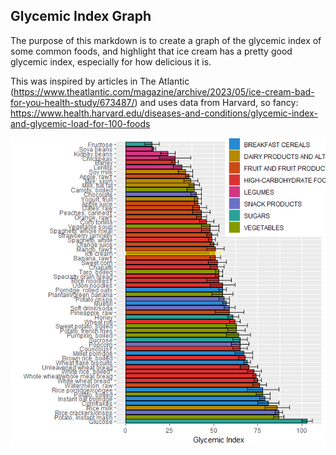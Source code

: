 ## Glycemic Index Graph

The purpose of this markdown is to create a graph of the glycemic index of some common foods, and highlight that ice cream has a pretty good glycemic index, especially for how delicious it is.

This was inspired by articles in The Atlantic (<https://www.theatlantic.com/magazine/archive/2023/05/ice-cream-bad-for-you-health-study/673487/>) and uses data from Harvard, so fancy: <https://www.health.harvard.edu/diseases-and-conditions/glycemic-index-and-glycemic-load-for-100-foods>

![](Rplot.png)
